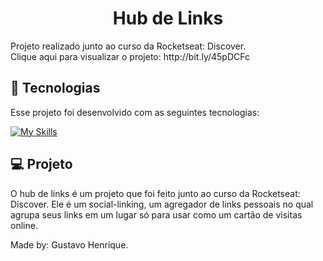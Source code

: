 <h1 align="center"> Hub de Links </h1>

<p> Projeto realizado junto ao curso da Rocketseat: Discover.<br/>
Clique aqui para visualizar o projeto: http://bit.ly/45pDCFc

## 🚀 Tecnologias

Esse projeto foi desenvolvido com as seguintes tecnologias:

[![My Skills](https://skillicons.dev/icons?i=html,css,js,git,github)](https://skillicons.dev)

## 💻 Projeto

O hub de links é um projeto que foi feito junto ao curso da Rocketseat: Discover. Ele é um social-linking, um agregador de links pessoais no qual agrupa seus links em um lugar só para usar como um cartão de visitas online.

Made by: Gustavo Henrique.

